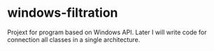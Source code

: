 # windows-filtration
Projext for program based on Windows API. Later I will write code for connection all classes in a single architecture.
